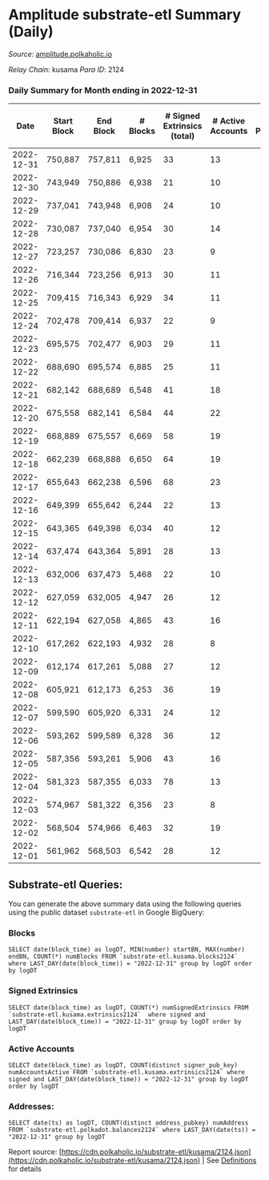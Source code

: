 # Amplitude substrate-etl Summary (Daily)

_Source_: [amplitude.polkaholic.io](https://amplitude.polkaholic.io)

*Relay Chain*: kusama
*Para ID*: 2124



### Daily Summary for Month ending in 2022-12-31


| Date | Start Block | End Block | # Blocks | # Signed Extrinsics (total) | # Active Accounts | # Passive | # New | # Addresses with Balances | # Events | # Transfers | # XCM Transfers In | # XCM Transfers Out |
| ---- | ----------- | --------- | -------- | --------------------------- | ----------------- | --------- | ----- | ------------------------- | -------- | ----------- | ------------------ | ------------------- |
| 2022-12-31 | 750,887 | 757,811 | 6,925  | 33 | 13 |  |  | 727 | 14,102 |   |   |   |
| 2022-12-30 | 743,949 | 750,886 | 6,938  | 21 | 10 |  |  |  | 14,034 |   |   |   |
| 2022-12-29 | 737,041 | 743,948 | 6,908  | 24 | 10 |  |  |  | 13,994 |   |   |   |
| 2022-12-28 | 730,087 | 737,040 | 6,954  | 30 | 14 |  |  |  | 14,117 |   |   |   |
| 2022-12-27 | 723,257 | 730,086 | 6,830  | 23 | 9 |  |  |  | 13,828 |   |   |   |
| 2022-12-26 | 716,344 | 723,256 | 6,913  | 30 | 11 |  |  |  | 14,037 |   |   |   |
| 2022-12-25 | 709,415 | 716,343 | 6,929  | 34 | 11 |  |  |  | 14,104 |   |   |   |
| 2022-12-24 | 702,478 | 709,414 | 6,937  | 22 | 9 |  |  |  | 14,038 |   |   |   |
| 2022-12-23 | 695,575 | 702,477 | 6,903  | 29 | 11 |  |  |  | 14,008 |   |   |   |
| 2022-12-22 | 688,690 | 695,574 | 6,885  | 25 | 11 |  |  |  | 13,954 |   |   |   |
| 2022-12-21 | 682,142 | 688,689 | 6,548  | 41 | 18 |  |  |  | 13,376 |   |   |   |
| 2022-12-20 | 675,558 | 682,141 | 6,584  | 44 | 22 |  |  |  | 13,578 | 27  |   |   |
| 2022-12-19 | 668,889 | 675,557 | 6,669  | 58 | 19 |  |  |  | 13,704 |   |   |   |
| 2022-12-18 | 662,239 | 668,888 | 6,650  | 64 | 19 |  |  |  | 13,720 |   |   |   |
| 2022-12-17 | 655,643 | 662,238 | 6,596  | 68 | 23 |  |  |  | 13,635 |   |   |   |
| 2022-12-16 | 649,399 | 655,642 | 6,244  | 22 | 13 |  |  |  | 12,649 |   |   |   |
| 2022-12-15 | 643,365 | 649,398 | 6,034  | 40 | 12 |  |  |  | 12,343 |   |   |   |
| 2022-12-14 | 637,474 | 643,364 | 5,891  | 28 | 13 |  |  |  | 11,981 |   |   |   |
| 2022-12-13 | 632,006 | 637,473 | 5,468  | 22 | 10 |  |  |  | 11,090 |   |   |   |
| 2022-12-12 | 627,059 | 632,005 | 4,947  | 26 | 12 |  |  |  | 10,059 |   |   |   |
| 2022-12-11 | 622,194 | 627,058 | 4,865  | 43 | 16 |  |  |  | 10,008 |   |   |   |
| 2022-12-10 | 617,262 | 622,193 | 4,932  | 28 | 8 |  |  |  | 10,050 |   |   |   |
| 2022-12-09 | 612,174 | 617,261 | 5,088  | 27 | 12 |  |  |  | 10,361 |   |   |   |
| 2022-12-08 | 605,921 | 612,173 | 6,253  | 36 | 19 |  |  |  | 12,738 |   |   |   |
| 2022-12-07 | 599,590 | 605,920 | 6,331  | 24 | 12 |  |  |  | 12,820 |   |   |   |
| 2022-12-06 | 593,262 | 599,589 | 6,328  | 36 | 12 |  |  |  | 12,885 |   |   |   |
| 2022-12-05 | 587,356 | 593,261 | 5,906  | 43 | 16 |  |  |  | 12,090 |   |   |   |
| 2022-12-04 | 581,323 | 587,355 | 6,033  | 78 | 13 |  |  |  | 12,519 |   |   |   |
| 2022-12-03 | 574,967 | 581,322 | 6,356  | 23 | 8 |  |  |  | 12,879 |   |   |   |
| 2022-12-02 | 568,504 | 574,966 | 6,463  | 32 | 19 |  |  |  | 13,151 |   |   |   |
| 2022-12-01 | 561,962 | 568,503 | 6,542  | 28 | 12 |  |  |  | 13,272 |   |   |   |

## Substrate-etl Queries:
You can generate the above summary data using the following queries using the public dataset `substrate-etl` in Google BigQuery:


### Blocks
```
SELECT date(block_time) as logDT, MIN(number) startBN, MAX(number) endBN, COUNT(*) numBlocks FROM `substrate-etl.kusama.blocks2124`  where LAST_DAY(date(block_time)) = "2022-12-31" group by logDT order by logDT
```


### Signed Extrinsics
```
SELECT date(block_time) as logDT, COUNT(*) numSignedExtrinsics FROM `substrate-etl.kusama.extrinsics2124`  where signed and LAST_DAY(date(block_time)) = "2022-12-31" group by logDT order by logDT
```


### Active Accounts
```
SELECT date(block_time) as logDT, COUNT(distinct signer_pub_key) numAccountsActive FROM `substrate-etl.kusama.extrinsics2124` where signed and LAST_DAY(date(block_time)) = "2022-12-31" group by logDT order by logDT
```


### Addresses:
```
SELECT date(ts) as logDT, COUNT(distinct address_pubkey) numAddress FROM `substrate-etl.polkadot.balances2124` where LAST_DAY(date(ts)) = "2022-12-31" group by logDT
```



Report source: [https://cdn.polkaholic.io/substrate-etl/kusama/2124.json](https://cdn.polkaholic.io/substrate-etl/kusama/2124.json) | See [Definitions](/DEFINITIONS.md) for details
